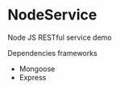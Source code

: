 NodeService
===========

Node JS RESTful service demo

Dependencies frameworks
- Mongoose
- Express
